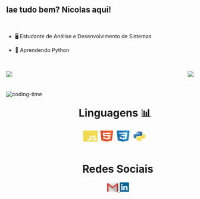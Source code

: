 ## Iae tudo bem? Nicolas aqui!

<br>

- 🖥️  Estudante de Análise e Desenvolvimento de Sistemas

- 🌱 Aprendendo Python

<br>
<br>

<div>
  
  <img  height="220rm" src="https://github-readme-stats.vercel.app/api?username=basiliooo&show_icons=true&theme=dracula&include_all_commits=true&count_private=true"/>
  <img align="right" height="220em" src="https://github-readme-stats.vercel.app/api/top-langs/?username=basiliooo&layout=compact&langs_count=16&theme=dracula"/>
</div>
<br>

<div  align="center"> 
  <div style="display: inline_block"><br>
    <img align="left" height="250" alt="coding-time" src="code.gif">
    <h1 align="center">Linguagens 📊</h1>
    <img align="center" height="30" width="40" alt="js-icon"  src="https://raw.githubusercontent.com/devicons/devicon/master/icons/javascript/javascript-plain.svg">
    <img align="center" height="30" width="40" alt="html-icon" src="https://raw.githubusercontent.com/devicons/devicon/master/icons/html5/html5-original.svg">
    <img align="center" height="30" width="40" alt="css-icon" src="https://raw.githubusercontent.com/devicons/devicon/master/icons/css3/css3-original.svg">
    <img align="center" height="30" width="40" alt="css-icon" src="https://raw.githubusercontent.com/devicons/devicon/master/icons/python/python-original.svg">
   </div>
 <br>
  <div>
    <h1 align="center">Redes Sociais</h1>
    <a href = "mailto: nickbasilio71@gmail.com">
      <img width="30" src="gmail.svg">
    </a>
    <a href = "https://www.linkedin.com/in/nicolas-basilio-a47241235/">
      <img width="25" src="linkedin.svg">
    </a>
</div>
